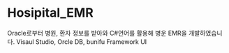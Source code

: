 # Hosipital_EMR
Oracle로부터 병원, 환자 정보를 받아와 C#언어를 활용해 병운 EMR을 개발하였습니다.
Visaul Studio, Orcle DB, bunifu Framework UI
